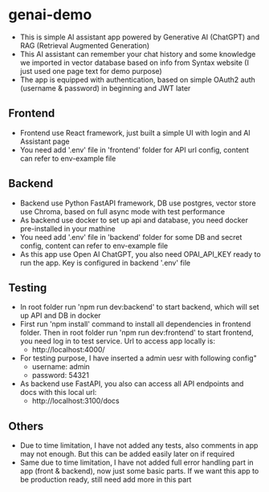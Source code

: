 # genai-demo
- This is simple AI assistant app powered by Generative AI (ChatGPT) and RAG (Retrieval Augmented Generation)
- This AI assistant can remember your chat history and some knowledge we imported in vector database based on info from Syntax website (I just used one page text for demo purpose)
- The app is equipped with authentication, based on simple OAuth2 auth (username & password) in beginning and JWT later

## Frontend
- Frontend use React framework, just built a simple UI with login and AI Assistant page
- You need add '.env' file in 'frontend' folder for API url config, content can refer to env-example file

## Backend
- Backend use Python FastAPI framework, DB use postgres, vector store use Chroma, based on full async mode with test performance
- As backend use docker to set up api and database, you need docker pre-installed in your mathine
- You need add '.env' file in 'backend' folder for some DB and secret config, content can refer to env-example file
- As this app use Open AI ChatGPT, you also need OPAI_API_KEY ready to run the app. Key is configured in backend '.env' file

## Testing
- In root folder run 'npm run dev:backend' to start backend, which will set up API and DB in docker
- First run 'npm install' command to install all dependencies in frontend folder. Then in root folder run 'npm run dev:frontend' to start frontend, you need log in to test service. Url to access app locally is:
    - http://localhost:4000/
- For testing purpose, I have inserted a admin uesr with following config"
    - username: admin
    - password: 54321
- As backend use FastAPI, you also can access all API endpoints and docs with this local url:
    - http://localhost:3100/docs

## Others
- Due to time limitation, I have not added any tests, also comments in app may not enough. But this can be added easily later on if required
- Same due to time limitation, I have not added full error handling part in app (front & backend), now just some basic parts. If we want this app to be production ready, still need add more in this part
